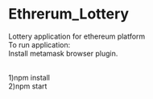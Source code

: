 # Ethrerum_Lottery
Lottery application for ethereum platform
<br/>
To run application:
<br/>
Install metamask browser plugin.

<br/>
1)npm install
<br/>
2)npm start

